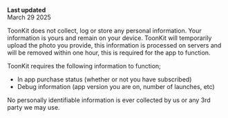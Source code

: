 **Last updated**  
March 29 2025

ToonKit does not collect, log or store any personal information. Your information is yours and remain on your device. ToonKit will temporarily upload the photo you provide, this information is processed on servers and will be removed within one hour, this is required for the app to function.

ToonKit requires the following information to function;

- In app purchase status (whether or not you have subscribed)
- Debug information (app version you are on, number of launches, etc)

No personally identifiable information is ever collected by us or any 3rd party we may use.
